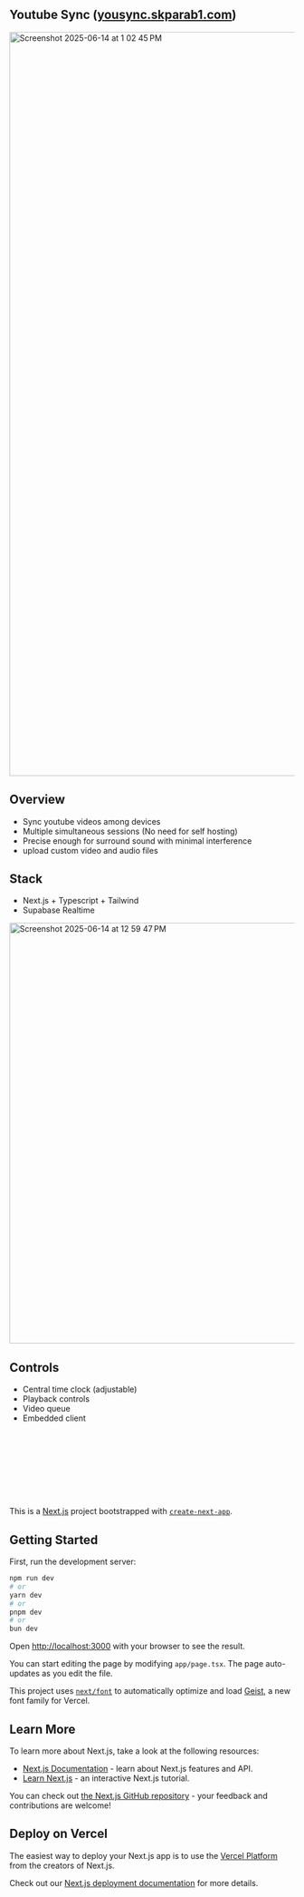 ## Youtube Sync ([yousync.skparab1.com](https://yousync.skparab1.com))

<img width="1312" alt="Screenshot 2025-06-14 at 1 02 45 PM" src="https://github.com/user-attachments/assets/ffeb6c28-5ac7-4aef-8339-76a925d34f3b" />

## Overview
* Sync youtube videos among devices
* Multiple simultaneous sessions (No need for self hosting)
* Precise enough for surround sound with minimal interference
* upload custom video and audio files

## Stack
* Next.js + Typescript + Tailwind
* Supabase Realtime

<img width="742" alt="Screenshot 2025-06-14 at 12 59 47 PM" src="https://github.com/user-attachments/assets/9e2066db-8990-4d07-a62e-69b00b42277e" />

## Controls
* Central time clock (adjustable)
* Playback controls
* Video queue
* Embedded client

<br><br><br><br><br><br><br>

This is a [Next.js](https://nextjs.org) project bootstrapped with [`create-next-app`](https://nextjs.org/docs/app/api-reference/cli/create-next-app).

## Getting Started

First, run the development server:

```bash
npm run dev
# or
yarn dev
# or
pnpm dev
# or
bun dev
```

Open [http://localhost:3000](http://localhost:3000) with your browser to see the result.

You can start editing the page by modifying `app/page.tsx`. The page auto-updates as you edit the file.

This project uses [`next/font`](https://nextjs.org/docs/app/building-your-application/optimizing/fonts) to automatically optimize and load [Geist](https://vercel.com/font), a new font family for Vercel.

## Learn More

To learn more about Next.js, take a look at the following resources:

- [Next.js Documentation](https://nextjs.org/docs) - learn about Next.js features and API.
- [Learn Next.js](https://nextjs.org/learn) - an interactive Next.js tutorial.

You can check out [the Next.js GitHub repository](https://github.com/vercel/next.js) - your feedback and contributions are welcome!

## Deploy on Vercel

The easiest way to deploy your Next.js app is to use the [Vercel Platform](https://vercel.com/new?utm_medium=default-template&filter=next.js&utm_source=create-next-app&utm_campaign=create-next-app-readme) from the creators of Next.js.

Check out our [Next.js deployment documentation](https://nextjs.org/docs/app/building-your-application/deploying) for more details.
